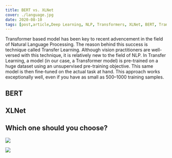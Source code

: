 ```yaml
---
title: BERT vs. XLNet
cover: ./language.jpg
date: 2020-08-10
tags: [post,article,Deep Learning, NLP, Transformers, XLNet, BERT, Transfer Learning]
---
```


Transformer based model has been key to recent advencement in the field of Natural Language Processing. The reason behind this success is technique called Transfer Learning. Although vision practitioners are well-versed with this technique, it is relatively new to the field of NLP. In Transfer Learning, a model (in our case, a Transformer model) is pre-trained on a huge dataset using an unsupervised pre-training objective. This same model is then fine-tuned on the actual task at hand. This approach works exceptionally well, even if you have as small as 500–1000 training samples.

<h2>BERT</h2>

<h2>XLNet</h2>

<h2>Which one should you choose?</h2>

![](/scores.png/)

![](/crop.png/)



